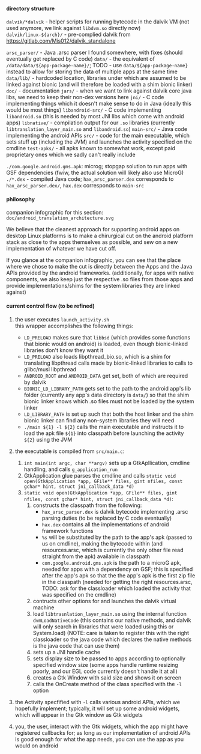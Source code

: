 #### directory structure

`dalvik/*dalvik` - helper scripts for running bytecode in the dalvik VM (not used anymore, we link against `libdvm.so` directly now)
`dalvik/linux-${arch}/` - pre-complied dalvik from https://gitlab.com/Mis012/dalvik_standalone

`arsc_parser/` - Java .arsc parser I found somewhere, with fixes (should eventually get replaced by C code)
`data/` - the equivalent of `/data/data/${app-package-name}/`; TODO - use `data/${app-package-name}` instead 
to allow for storing the data of multiple apps at the same time
`data/lib/` - hardcoded location, libraries under which are assumed to be linked against bionic 
(and will therefore be loaded with a shim bionic linker)
`doc/` - documentation
`jars/` - when we want to link against dalvik core java libs, we need to keep their non-dex versions here
`jni/` - C code implementing things which it doesn't make sense to do in Java (ideally this would be most things)
`libandroid-src/` - C code implementing `libandroid.so` (this is needed by most JNI libs which come with android apps)
`libnative/` - compilation output for our `.so` libraries (currently `libtranslation_layer_main.so` and `libandroid.so`)
`main-src/` - Java code implementing the android APIs
`src/` - code for the main executable, which sets stuff up (including the JVM) and launches the activity specified on the cmdline
`test-apks/` - all apks known to somewhat work, except paid proprietary ones which we sadly can't really include

`./com.google.android.gms.apk`: microg; stopgap solution to run apps with GSF dependencies (fwiw, the actual solution will likely also use MicroG)
`./*.dex` - compiled Java code; `hax_arsc_parser.dex` corresponds to `hax_arsc_parser.dex/`,
`hax.dex` corresponds to `main-src`

#### philosophy

companion infographic for this section:
`doc/android_translation_architecture.svg`

We believe that the cleanest approach for supporting android apps on desktop
Linux platforms is to make a chirurgical cut on the android platform stack
as close to the apps themselves as possible, and sew on a new implementation
of whatever we have cut off.

If you glance at the companion infographic, you can see that the place where
we chose to make the cut is directly between the Apps and the Java APIs
provided by the android frameworks. (additionally, for apps with native
components, we also keep just the respective .so files from those apps
and provide implementations/shims for the system libraries they are linked
against)

#### current control flow (to be refined)

1. the user executes `launch_activity.sh`  
this wrapper accomplishes the following things:
	- `LD_PRELOAD` makes sure that `libbsd` (which provides some functions that bionic would on android) is loaded, even though bionic-linked libraries don't know they want it
	- `LD_PRELOAD` also loads libpthread_bio.so, which is a shim for translating libpthread calls made by bionic-linked libraries to calls to glibc/musl libpthread
	- `ANDROID_ROOT` and `ANDROID_DATA` get set, both of which are required by dalvik
	- `BIONIC_LD_LIBRARY_PATH` gets set to the path to the android app's lib folder (currently any app's data directory is `data/`) so that the shim bionic linker knows which .so files must not be loaded by the system linker
	- `LD_LIBRARY_PATH` is set up such that both the host linker and the shim bionic linker can find any non-system libraries they will need
	- `./main ${1} -l ${2}` calls the main executable and instructs it to load the apk file `${1}` into classpath before launching the activity `${2}` using the JVM

2. the executable is compiled from `src/main.c`:
	1. `int main(int argc, char **argv)` sets up a GtkApllication, cmdline handling, and calls `g_application_run`
	2. GtkApplication glue parses the cmdline and calls `static void open(GtkApplication *app, GFile** files, gint nfiles, const gchar* hint, struct jni_callback_data *d)`
	3. `static void open(GtkApplication *app, GFile** files, gint nfiles, const gchar* hint, struct jni_callback_data *d)`:
		1. constructs the classpath from the following:
			- `hax_arsc_parser.dex` is dalvik bytecode implementing .arsc parsing duties (to be replaced by C code eventually)
			- `hax.dex` contains all the implementations of android framework functions
			- `%s` will be substituted by the path to the app's apk (passed to us on cmdline), making the bytecode within (and resources.arsc, which is currently the only other file read straight from the apk) available in classpath
			- `com.google.android.gms.apk` is the path to a microG apk, needed for apps with a dependency on GSF; this is specified after the app's apk so that the the app's apk is the first zip file in the classpath (needed for getting the right resources.arsc, TODO: ask for the classloader which loaded the activity that was specified on the cmdline)
		2. contructs other options for and launches the dalvik virtual machine
		3. load `libtrasnlation_layer_main.so` using the internal function `dvmLoadNativeCode` (this contains our native methods, and dalvik will only search in libraries that were loaded using this or System.load) (NOTE: care is taken to register this with the right classloader so the java code which declares the native methods is the java code that can use them)
		4. sets up a JNI handle cache
		5. sets display size to be passed to apps according to optionally specified window size (some apps handle runtime resizing poorly, and our EGL code currently doesn't handle it at all)
		6. creates a Gtk Window with said size and shows it on screen
		7. calls the OnCreate method of the class specified with the `-l` option

3. the Activity specfified with `-l` calls various android APIs, which we hopefully implement; 
typically, it will set up some android widgets, which will appear in the Gtk window as Gtk widgets

5. you, the user, interact with the Gtk widgets, which the app might have registered callbacks for; 
as long as our implementation of android APIs is good enough for what the app needs, you can use the app
as you would on android
